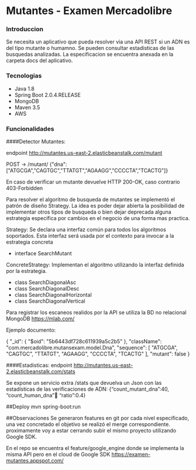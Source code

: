 # Mutantes - Examen Mercadolibre
### Introduccion
Se necesita un aplicativo que pueda resolver via una API REST si un ADN es del tipo mutante o humamno. Se pueden 
consultar estadisticas de las busquedas analizadas.
La especificacion se encuentra anexada en la carpeta docs del aplicativo.

### Tecnologias

* Java 1.8
* Spring Boot 2.0.4.RELEASE
* MongoDB
* Maven 3.5
* AWS

### Funcionalidades
####Detector Mutantes: 

endpoint http://mutantes.us-east-2.elasticbeanstalk.com/mutant

POST → /mutant/
{"dna":["ATGCGA","CAGTGC","TTATGT","AGAAGG","CCCCTA","TCACTG"]}

En caso de verificar un mutante devuelve HTTP 200-OK, caso contrario 403-Forbidden

Para resolver el algoritmo de busqueda de mutantes se implementó el patrón de diseño Strategy. La idea es poder dejar abierta la posibilidad de implementar otros tipos de busqueda o bien dejar deprecada alguna estrategia especifica por cambios en el negocio de una forma mas practica.

Strategy: Se declara una interfaz común para todos los algoritmos soportados. 
Esta interfaz será usada por el contexto para invocar a la estrategia concreta
* interface SearchMutant

ConcreteStrategy: Implementan el algoritmo utilizando la interfaz definida por la estrategia.
* class SearchDiagonalAsc
* class SearchDiagonalDesc
* class SearchDiagonalHorizontal
* class SearchDiagonalVertical

Para registrar los escaneos realidos por la API se utiliza la BD no relacional MongoDB
https://mlab.com/

Ejemplo documento:

{
    "_id": {
        "$oid": "5b6443df728c611939a5c2b5"
    },
    "className": "com.mercadolibre.mutansexam.model.Dna",
    "sequence": [
        "ATGCGA",
        "CAGTGC",
        "TTATGT",
        "AGAAGG",
        "CCCCTA",
        "TCACTG"
    ],
    "mutant": false
}

####Estadisticas:
 endpoint http://mutantes.us-east-2.elasticbeanstalk.com/stats
 
Se expone un servicio extra /stats que devuelva un Json con las estadísticas de las
verificaciones de ADN: {“count_mutant_dna”:40, “count_human_dna”:100: “ratio”:0.4}

##Deploy
mvn spring-boot:run

##Observaciones
Se generaron features en git por cada nivel especificado, una vez concretado el objetivo se realizó el merge correspondiente.
proximamente voy a estar cerrando subir el mismo proyecto utilizando Google SDK.

En el repo se encuentra el feature/google_engine donde se implementa la misma API pero en el cloud de Google SDK
https://examen-mutantes.appspot.com/



